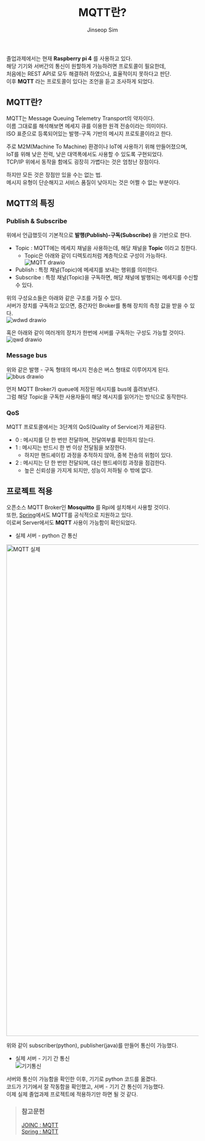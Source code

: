 ﻿---
layout: post
title: "MQTT란?"
categories: GraduationProject
tags: [theory]
author:
  - Jinseop Sim
toc: true
---
졸업과제에서는 현재 __Raspberry pi 4__ 를 사용하고 있다.  
해당 기기와 서버간의 통신이 원할하게 가능하려면 프로토콜이 필요한데,  
처음에는 REST API로 모두 해결하려 하였으나, 효율적이지 못하다고 판단.  
이후 __MQTT__ 라는 프로토콜이 있다는 조언을 듣고 조사하게 되었다.  

## MQTT란?
MQTT는 Message Queuing Telemetry Transport의 약자이다.  
이름 그대로를 해석해보면 메세지 큐를 이용한 원격 전송이라는 의미이다.  
ISO 표준으로 등록되어있는 발행-구독 기반의 메시지 프로토콜이라고 한다.  

주로 M2M(Machine To Machine) 환경이나 IoT에 사용하기 위해 만들어졌으며,  
IoT를 위해 낮은 전력, 낮은 대역폭에서도 사용할 수 있도록 구현되었다.  
TCP/IP 위에서 동작을 함에도 굉장히 가볍다는 것은 엄청난 장점이다.  

하지만 모든 것은 장점만 있을 수는 없는 법.  
메시지 유형이 단순해지고 서비스 품질이 낮아지는 것은 어쩔 수 없는 부분이다.  

## MQTT의 특징
### Publish & Subscribe
위에서 언급했듯이 기본적으로 __발행(Publish)-구독(Subscribe)__ 을 기반으로 한다.  
- Topic : MQTT에는 메세지 채널을 사용하는데, 해당 채널을 __Topic__ 이라고 칭한다.  
  - Topic은 아래와 같이 디렉토리처럼 계층적으로 구성이 가능하다.  
  ![MQTT drawio](https://github.com/Jinseop-Sim/Jinseop-Sim.github.io/assets/71700079/96795d48-075a-4507-91b3-e9c8b22c9c2c)  
- Publish : 특정 채널(Topic)에 메세지를 보내는 행위를 의미한다.
- Subscribe : 특정 채널(Topic)을 구독하면, 해당 채널에 발행되는 메세지를 수신할 수 있다.

위의 구성요소들은 아래와 같은 구조를 가질 수 있다.  
서버가 장치를 구독하고 있으면, 중간자인 Broker를 통해 장치의 측정 값을 받을 수 있다.  
![wdwd drawio](https://github.com/Jinseop-Sim/Jinseop-Sim.github.io/assets/71700079/0b5d5757-917c-4fb1-9b93-5339a60dc9b5)  

혹은 아래와 같이 여러개의 장치가 한번에 서버를 구독하는 구성도 가능할 것이다.  
![qwd drawio](https://github.com/Jinseop-Sim/Jinseop-Sim.github.io/assets/71700079/e85dd1e9-1cc8-46d7-888d-b63f57c6c49d)  

### Message bus
위와 같은 발행 - 구독 형태의 메시지 전송은 버스 형태로 이루어지게 된다.  
![bbus drawio](https://github.com/Jinseop-Sim/Jinseop-Sim.github.io/assets/71700079/d6cbf495-3699-4cbb-a954-cbcbcc8ade60)  

먼저 MQTT Broker가 queue에 저장된 메시지를 bus에 흘려보낸다.  
그럼 해당 Topic을 구독한 사용자들이 해당 메시지를 읽어가는 방식으로 동작한다.  

### QoS
MQTT 프로토콜에서는 3단계의 QoS(Quality of Service)가 제공된다.  
- 0 : 메시지를 단 한 번만 전달하며, 전달여부를 확인하지 않는다.
- 1 : 메시지는 반드시 한 번 이상 전달됨을 보장한다.
  - 하지만 핸드셰이킹 과정을 추적하지 않아, 중복 전송의 위험이 있다.
- 2 : 메시지는 단 한 번만 전달되며, 대신 핸드셰이킹 과정을 점검한다.
  - 높은 신뢰성을 가지게 되지만, 성능이 저하될 수 밖에 없다.

## 프로젝트 적용
오픈소스 MQTT Broker인 __Mosquitto__ 를 Rpi에 설치해서 사용할 것이다.  
또한, [Spring](https://docs.spring.io/spring-integration/reference/html/mqtt.html)에서도 MQTT를 공식적으로 지원하고 있다.  
이로써 Server에서도 __MQTT__ 사용이 가능함이 확인되었다.  

- 실제 서버 - python 간 통신  
<img width="1289" alt="MQTT 실제" src="https://github.com/Jinseop-Sim/Jinseop-Sim.github.io/assets/71700079/3fa78ba4-f71a-45d8-b85a-95a52502a93d">

위와 같이 subscriber(python), publisher(java)를 만들어 통신이 가능했다.  

- 실제 서버 - 기기 간 통신  
![기기통신](https://github.com/Jinseop-Sim/Jinseop-Sim.github.io/assets/71700079/a5225393-ccc5-4533-b155-b025f61a0545)

서버와 통신이 가능함을 확인한 이후, 기기로 python 코드를 옮겼다.  
코드가 기기에서 잘 작동함을 확인했고, 서버 - 기기 간 통신이 가능했다.  
이제 실제 졸업과제 프로젝트에 적용하기만 하면 될 것 같다.  

> ### 참고문헌
> [JOINC : MQTT](https://www.joinc.co.kr/w/man/12/MQTT/Tutorial)  
> [Spring : MQTT](https://docs.spring.io/spring-integration/reference/html/mqtt.html)  
